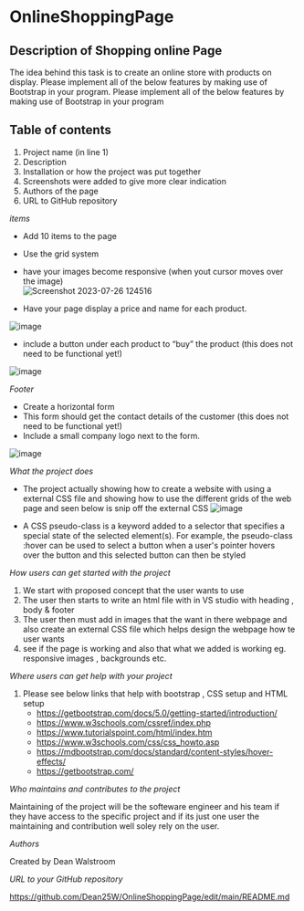 # OnlineShoppingPage

## Description of Shopping online Page
 The idea behind this task is to create an online store with products on display. Please implement all
 of the below features by making use of Bootstrap in your program. Please implement all
 of the below features by making use of Bootstrap in your program

 ## Table of contents 
1. Project name (in line 1)
2.  Description
3.  Installation or how the project was put together
4.  Screenshots were added to give more clear indication
5.  Authors of the page 
6.  URL to GitHub repository


 
 *items*
 
 * Add 10 items to the page
 * Use the grid system
 * have your images become responsive (when yout cursor moves over the image)  
![Screenshot 2023-07-26 124516](https://github.com/Dean25W/OnlineShoppingPage/assets/139820372/6ae983d2-5fbc-4a39-b0b0-b2cda0873743)

  * Have your page display a price and name for each product.


![image](https://github.com/Dean25W/OnlineShoppingPage/assets/139820372/8eb6a6b7-308d-4cae-b6cd-a04a2ca61b72)

  * include a button under each product to “buy” the product (this does
    not need to be functional yet!)

    
![image](https://github.com/Dean25W/OnlineShoppingPage/assets/139820372/ce7a0c3e-817c-4510-b27a-d9ed201c4809)


*Footer*


  * Create a horizontal form
  *  This form should get the contact details of the customer (this does
    not need to be functional yet!)
  *  Include a small company logo next to the form.

![image](https://github.com/Dean25W/OnlineShoppingPage/assets/139820372/873c42cf-48b7-421b-bde2-4f61fecdf79f)

*What the project does*
* The project actually showing how to create a website with using a  external CSS file and showing how to use the different grids of the web page and seen below is snip off the external CSS
 ![image](https://github.com/Dean25W/OnlineShoppingPage/assets/139820372/df355bb6-0950-4c48-9538-3b85b363c3d6)


* A CSS pseudo-class is a keyword added to a selector that specifies a special state of the selected element(s). For example, the pseudo-class :hover can be used to select a button when a user's pointer hovers     
  over the button and this selected button can then be styled

*How users can get started with the project*
1. We start with proposed concept that the user wants to use
2. The user then starts to write an html file with in VS studio with heading , body & footer
3. The user then must add in images that the want in there webpage and also create an external CSS file which helps design the webpage how te user wants
4. see if the page is working and also that what we added is working eg. responsive images , backgrounds etc.

*Where users can get help with your project*

1. Please see below links that help with bootstrap , CSS setup and HTML setup
   * https://getbootstrap.com/docs/5.0/getting-started/introduction/
   * https://www.w3schools.com/cssref/index.php
   * https://www.tutorialspoint.com/html/index.htm
   * https://www.w3schools.com/css/css_howto.asp
   * https://mdbootstrap.com/docs/standard/content-styles/hover-effects/
   * https://getbootstrap.com/

  
*Who maintains and contributes to the project*

Maintaining of the project will be the softeware engineer and his team if they have access to the specific project and if its just one user the maintaining and contribution well soley rely on the user.

*Authors*

Created by Dean Walstroom


*URL to your GitHub repository*

https://github.com/Dean25W/OnlineShoppingPage/edit/main/README.md

